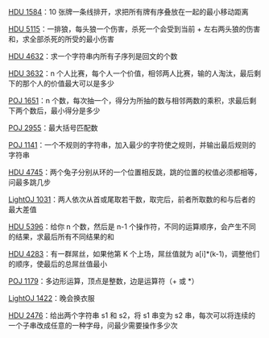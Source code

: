 [HDU 1584](https://github.com/61mon/Accepted/blob/master/04%20-%20%E5%8C%BA%E9%97%B4dp/001%20-%20HDU%201584.md)：10 张牌一条线排开，求把所有牌有序叠放在一起的最小移动距离

[HDU 5115](https://github.com/61mon/Accepted/blob/master/04%20-%20%E5%8C%BA%E9%97%B4dp/002%20-%20HDU%205115.md)：一排狼，每头狼一个伤害，杀死一个会受到当前 + 左右两头狼的伤害和，求全部杀死的所受的最小伤害

[HDU 4632](https://github.com/61mon/Accepted/blob/master/04%20-%20%E5%8C%BA%E9%97%B4dp/003%20-%20HDU%204632.md)：求一个字符串内所有子序列是回文的个数

[HDU 3632](https://github.com/61mon/Accepted/blob/master/04%20-%20%E5%8C%BA%E9%97%B4dp/004%20-%20HDU%203632.md)：n 个人比赛，每个人一个价值，相邻两人比赛，输的人淘汰，最后剩下的那个人的价值最大可以是多少

[POJ 1651](https://github.com/61mon/Accepted/blob/master/04%20-%20%E5%8C%BA%E9%97%B4dp/005%20-%20POJ%201651.md)：n 个数，每次抽一个，得分为所抽的数与相邻两数的乘积，求最后剩下两个数后，最小得分是多少

[POJ 2955](https://github.com/61mon/Accepted/blob/master/04%20-%20%E5%8C%BA%E9%97%B4dp/006%20-%20POJ%202955.md)：最大括号匹配数

[POJ 1141](https://github.com/61mon/Accepted/blob/master/04%20-%20%E5%8C%BA%E9%97%B4dp/007%20-%20POJ%201141.md)：一个不规则的字符串，加入最少的字符使之规则，并输出最后规则的字符串

[HDU 4745](https://github.com/61mon/Accepted/blob/master/04%20-%20%E5%8C%BA%E9%97%B4dp/008%20-%20HDU%204745.md)：两个兔子分别从环的一个位置相反跳，跳的位置的权值必须都相等，问最多跳几步

[LightOJ 1031](https://github.com/61mon/Accepted/blob/master/04%20-%20%E5%8C%BA%E9%97%B4dp/009%20-%20LightOJ%201031.md)：两人依次从首或尾取若干数，取完后，前者所取数的和与后者的最大差值

[HDU 5396](https://github.com/61mon/Accepted/blob/master/04%20-%20%E5%8C%BA%E9%97%B4dp/010%20-%20HDU%205396.md)：给你 n 个数，然后是 n-1 个操作符，不同的运算顺序，会产生不同的结果，求最后所有不同结果的和

[HDU 4283](https://github.com/61mon/Accepted/blob/master/04%20-%20%E5%8C%BA%E9%97%B4dp/011%20-%20HDU%204283.md)：有一群屌丝，如果他第 K 个上场，屌丝值就为 a[i]*(k-1)，调整他们的顺序，使最后的总屌丝值最小

[POJ 1179](https://github.com/61mon/Accepted/blob/master/04%20-%20%E5%8C%BA%E9%97%B4dp/012%20-%20POJ%201179.md)：多边形运算，顶点是整数，边是运算符（+ 或 *）

[LightOJ 1422](https://github.com/61mon/Accepted/blob/master/04%20-%20%E5%8C%BA%E9%97%B4dp/013%20-%20LightOJ%201422.md)：晚会换衣服

[HDU 2476](https://github.com/61mon/Accepted/blob/master/04%20-%20%E5%8C%BA%E9%97%B4dp/014%20-%20HDU%202476.md)：给出两个字符串 s1 和 s2，将 s1 串变为 s2 串，每次可以将连续的一个子串改成任意的一种字母，问最少需要操作多少次




